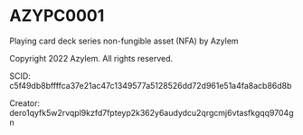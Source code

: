 # AZYPC0001
Playing card deck series non-fungible asset (NFA) by Azylem

Copyright 2022 Azylem. All rights reserved.

SCID: c5f49db8bffffca37e21ac47c1349577a5128526dd72d961e51a4fa8acb86d8b

Creator: dero1qyfk5w2rvqpl9kzfd7fpteyp2k362y6audydcu2qrgcmj6vtasfkgqq9704gn
